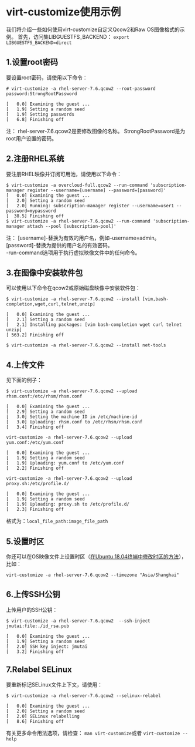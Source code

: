 # virt-customize使用示例

我们将介绍一些如何使用virt-customize自定义Qcow2和Raw OS图像格式的示例。
首先，访问集LIBGUESTFS_BACKEND：
`export LIBGUESTFS_BACKEND=direct`

## 1.设置root密码

要设置root密码，请使用以下命令：
```shell
# virt-customize -a rhel-server-7.6.qcow2 --root-password password:StrongRootPassword

[   0.0] Examining the guest ...
[   1.9] Setting a random seed
[   1.9] Setting passwords
[   6.8] Finishing off
```
注：
rhel-server-7.6.qcow2是要修改图像的名称。
StrongRootPassword是为root用户设置的密码。

## 2.注册RHEL系统

要注册RHEL映像并订阅可用池，请使用以下命令：
```shell
$ virt-customize -a overcloud-full.qcow2 --run-command 'subscription-manager register --username=[username] --password=[password]'
[   0.0] Examining the guest ...
[   2.0] Setting a random seed
[   2.0] Running: subscription-manager register --username=user1 --password=mypassword
[  38.5] Finishing off
$ virt-customize -a rhel-server-7.6.qcow2 --run-command 'subscription-manager attach --pool [subscription-pool]'
```

注：
[username]-替换为有效的用户名，例如–username=admin。<br>
[password]-替换为提供的用户名的有效密码。<br>
-run-command选项用于执行虚拟映像文件中的任何命令。<br>

## 3.在图像中安装软件包

可以使用以下命令在qcow2或原始磁盘映像中安装软件包：
```shell
$ virt-customize -a rhel-server-7.6.qcow2 --install [vim,bash-completion,wget,curl,telnet,unzip]

[   0.0] Examining the guest ...
[   2.1] Setting a random seed
[   2.1] Installing packages: [vim bash-completion wget curl telnet unzip]
[ 563.2] Finishing off

$ virt-customize -a rhel-server-7.6.qcow2 --install net-tools
```

## 4.上传文件

见下面的例子：
```shell
$ virt-customize -a rhel-server-7.6.qcow2 --upload rhsm.conf:/etc/rhsm/rhsm.conf

[   0.0] Examining the guest ...
[   2.9] Setting a random seed
[   3.0] Setting the machine ID in /etc/machine-id
[   3.0] Uploading: rhsm.conf to /etc/rhsm/rhsm.conf
[   3.4] Finishing off

virt-customize -a rhel-server-7.6.qcow2 --upload yum.conf:/etc/yum.conf

[   0.0] Examining the guest ...
[   1.9] Setting a random seed
[   1.9] Uploading: yum.conf to /etc/yum.conf
[   2.2] Finishing off

virt-customize -a rhel-server-7.6.qcow2 --upload proxy.sh:/etc/profile.d/

[   0.0] Examining the guest ...
[   1.9] Setting a random seed
[   1.9] Uploading: proxy.sh to /etc/profile.d/
[   2.3] Finishing off
```
格式为：`local_file_path:image_file_path`

## 5.设置时区

你还可以在OS映像文件上设置时区（[在Ubuntu 18.04终端中修改时区的方法](https://ywnz.com/linuxjc/3174.html)），比如：

```shell
virt-customize -a rhel-server-7.6.qcow2 --timezone "Asia/Shanghai"
```

## 6.上传SSH公钥

上传用户的SSH公钥：
```
$ virt-customize -a rhel-server-7.6.qcow2  --ssh-inject jmutai:file:./id_rsa.pub

[   0.0] Examining the guest ...
[   1.9] Setting a random seed
[   2.0] SSH key inject: jmutai
[   3.2] Finishing off
```

## 7.Relabel SELinux

要重新标记SELinux文件上下文，请使用：
```shell
$ virt-customize -a rhel-server-7.6.qcow2 --selinux-relabel

[   0.0] Examining the guest ...
[   2.0] Setting a random seed
[   2.0] SELinux relabelling
[   8.6] Finishing off
```

有关更多命令用法选项，请检查：
`man virt-customize`或者
`virt-customize --help`